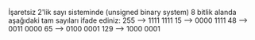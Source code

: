 İşaretsiz 2'lik sayı sisteminde (unsigned binary system) 8 bitlik alanda aşağıdaki tam sayıları ifade ediniz:
255        --> 1111 1111
15         --> 0000 1111
48         --> 0011 0000
65         --> 0100 0001
129        --> 1000 0001
